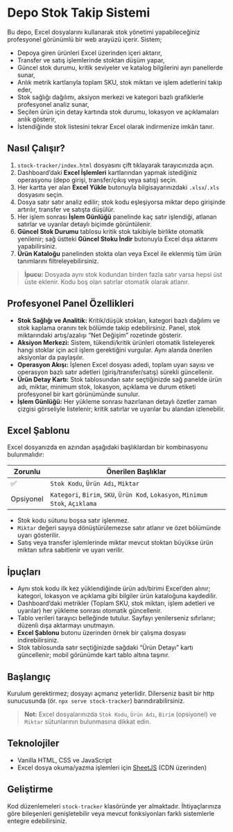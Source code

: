 # Depo Stok Takip Sistemi

Bu depo, Excel dosyalarını kullanarak stok yönetimi yapabileceğiniz profesyonel görünümlü bir web arayüzü içerir. Sistem;

- Depoya giren ürünleri Excel üzerinden içeri aktarır,
- Transfer ve satış işlemlerinde stoktan düşüm yapar,
- Güncel stok durumu, kritik seviyeler ve katalog bilgilerini ayrı panellerde sunar,
- Anlık metrik kartlarıyla toplam SKU, stok miktarı ve işlem adetlerini takip eder,
- Stok sağlığı dağılımı, aksiyon merkezi ve kategori bazlı grafiklerle profesyonel analiz sunar,
- Seçilen ürün için detay kartında stok durumu, lokasyon ve açıklamaları anlık gösterir,
- İstendiğinde stok listesini tekrar Excel olarak indirmenize imkân tanır.

## Nasıl Çalışır?

1. `stock-tracker/index.html` dosyasını çift tıklayarak tarayıcınızda açın.
2. Dashboard’daki **Excel İşlemleri** kartlarından yapmak istediğiniz operasyonu (depo girişi, transfer/çıkış veya satış) seçin.
3. Her kartta yer alan **Excel Yükle** butonuyla bilgisayarınızdaki `.xlsx`/`.xls` dosyasını seçin.
4. Dosya satır satır analiz edilir; stok kodu eşleşiyorsa miktar depo girişinde artırılır, transfer ve satışta düşülür.
5. Her işlem sonrası **İşlem Günlüğü** panelinde kaç satır işlendiği, atlanan satırlar ve uyarılar detaylı biçimde görüntülenir.
6. **Güncel Stok Durumu** tablosu kritik stok takibiyle birlikte otomatik yenilenir; sağ üstteki **Güncel Stoku İndir** butonuyla Excel dışa aktarımı yapabilirsiniz.
7. **Ürün Kataloğu** panelinden stokta olan veya Excel ile eklenmiş tüm ürün tanımlarını filtreleyebilirsiniz.

> **İpucu:** Dosyada aynı stok kodundan birden fazla satır varsa hepsi üst üste eklenir. Kodu boş olan satırlar otomatik olarak atlanır.

## Profesyonel Panel Özellikleri

- **Stok Sağlığı ve Analitik:** Kritik/düşük stokları, kategori bazlı dağılımı ve stok kaplama oranını tek bölümde takip edebilirsiniz. Panel, stok miktarındaki artış/azalışı “Net Değişim” rozetinde gösterir.
- **Aksiyon Merkezi:** Sistem, tükendi/kritik ürünleri otomatik listeleyerek hangi stoklar için acil işlem gerektiğini vurgular. Aynı alanda önerilen aksiyonlar da paylaşılır.
- **Operasyon Akışı:** İşlenen Excel dosyası adedi, toplam uyarı sayısı ve operasyon bazlı satır adetleri (giriş/transfer/satış) sürekli güncellenir.
- **Ürün Detay Kartı:** Stok tablosundan satır seçtiğinizde sağ panelde ürün adı, miktar, minimum stok, lokasyon, açıklama ve durum etiketi profesyonel bir kart görünümünde sunulur.
- **İşlem Günlüğü:** Her yükleme sonrası hazırlanan detaylı özetler zaman çizgisi görseliyle listelenir; kritik satırlar ve uyarılar bu alandan izlenebilir.

## Excel Şablonu

Excel dosyanızda en azından aşağıdaki başlıklardan bir kombinasyonu bulunmalıdır:

| Zorunlu | Önerilen Başlıklar |
| ------- | ------------------ |
| ✅      | `Stok Kodu`, `Ürün Adı`, `Miktar` |
| Opsiyonel | `Kategori`, `Birim`, `SKU`, `Ürün Kod`, `Lokasyon`, `Minimum Stok`, `Açıklama` |

- Stok kodu sütunu boşsa satır işlenmez.
- `Miktar` değeri sayıya dönüştürülemezse satır atlanır ve özet bölümünde uyarı gösterilir.
- Satış veya transfer işlemlerinde miktar mevcut stoktan büyükse ürün miktarı sıfıra sabitlenir ve uyarı verilir.

## İpuçları

- Aynı stok kodu ilk kez yüklendiğinde ürün adı/birimi Excel’den alınır; kategori, lokasyon ve açıklama gibi bilgiler ürün kataloğuna kaydedilir.
- Dashboard’daki metrikler (Toplam SKU, stok miktarı, işlem adetleri ve uyarılar) her yükleme sonrası otomatik güncellenir.
- Tablo verileri tarayıcı belleğinde tutulur. Sayfayı yenilerseniz sıfırlanır; düzenli dışa aktarmayı unutmayın.
- **Excel Şablonu** butonu üzerinden örnek bir çalışma dosyası indirebilirsiniz.
- Stok tablosunda satır seçtiğinizde sağdaki “Ürün Detayı” kartı güncellenir; mobil görünümde kart tablo altına taşınır.

## Başlangıç

Kurulum gerektirmez; dosyayı açmanız yeterlidir. Dilerseniz basit bir http sunucusunda (ör. `npx serve stock-tracker`) barındırabilirsiniz.

> **Not:** Excel dosyalarınızda `Stok Kodu`, `Ürün Adı`, `Birim` (opsiyonel) ve `Miktar` sütunlarının bulunmasına dikkat edin.

## Teknolojiler

- Vanilla HTML, CSS ve JavaScript
- Excel dosya okuma/yazma işlemleri için [SheetJS](https://sheetjs.com/) (CDN üzerinden)

## Geliştirme

Kod düzenlemeleri `stock-tracker` klasöründe yer almaktadır. İhtiyaçlarınıza göre bileşenleri genişletebilir veya mevcut fonksiyonları farklı sistemlerle entegre edebilirsiniz.
